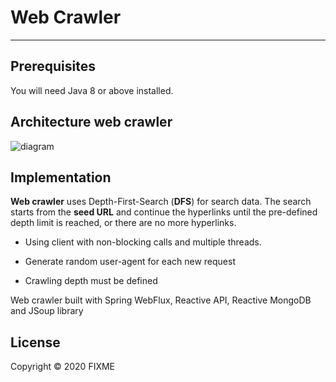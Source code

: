 
# Web Crawler
------------------

## Prerequisites

You will need Java 8 or above installed.

## Architecture web crawler
![diagram](https://user-images.githubusercontent.com/39962176/93025652-ef641280-f5ff-11ea-851c-bc8405b3ff8a.png)

## Implementation
**Web crawler** uses Depth-First-Search (**DFS**) for search data. The search starts from the **seed URL** and continue the hyperlinks until the pre-defined depth limit is reached, or there are no more hyperlinks.

* Using client with non-blocking calls and multiple threads.

* Generate random user-agent for each new request

* Crawling depth must be defined

 Web crawler built with Spring WebFlux, Reactive API, Reactive MongoDB and JSoup library
 
 
 
 
 
 
 
 
 ## License

Copyright © 2020 FIXME



